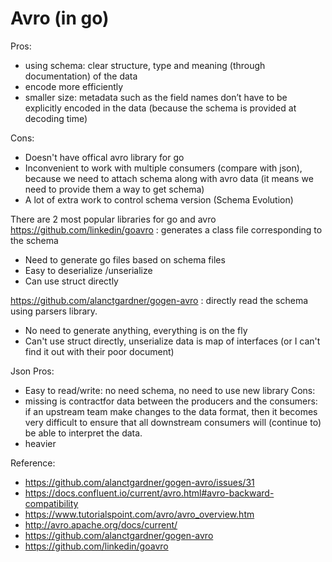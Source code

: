 # Avro (in go)
Pros:
- using schema: clear structure, type and meaning (through documentation) of the data
- encode more efficiently
- smaller size: metadata such as the field names don’t have to be explicitly encoded in the data (because the schema is provided at decoding time)

Cons:
- Doesn't have offical avro library for go
- Inconvenient to work with multiple consumers (compare with json), because we need to attach schema along with avro data (it means we need to provide them a way to get schema)
- A lot of extra work to control schema version (Schema Evolution)

There are 2 most popular libraries for go and avro
https://github.com/linkedin/goavro : generates a class file corresponding to the schema
- Need to generate go files based on schema files
- Easy to deserialize /unserialize
- Can use struct directly


https://github.com/alanctgardner/gogen-avro : directly read the schema using parsers library.
- No need to generate anything, everything is on the fly
- Can't use struct directly, unserialize data is map of interfaces (or I can't find it out with their poor document)

Json
Pros:
- Easy to read/write: no need schema, no need to use new library
Cons:
- missing is contractfor data between the producers and the consumers: if an upstream team make changes to the data format, then it becomes very difficult to ensure that all downstream consumers will (continue to) be able to interpret the data.
- heavier




Reference:
* https://github.com/alanctgardner/gogen-avro/issues/31
* https://docs.confluent.io/current/avro.html#avro-backward-compatibility
* https://www.tutorialspoint.com/avro/avro_overview.htm
* http://avro.apache.org/docs/current/
* https://github.com/alanctgardner/gogen-avro
* https://github.com/linkedin/goavro
